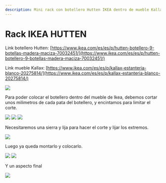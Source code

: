 ```yaml
---
description: Mini rack con botellero Hutten IKEA dentro de mueble Kallax
---
```


# Rack IKEA HUTTEN

Link botellero Hutten: [https://www.ikea.com/es/es/p/hutten-botellero-9-botellas-madera-maciza-70032451/](https://www.ikea.com/es/es/p/hutten-botellero-9-botellas-madera-maciza-70032451/)

Link mueble Kallax: [https://www.ikea.com/es/es/p/kallax-estanteria-blanco-20275814/](https://www.ikea.com/es/es/p/kallax-estanteria-blanco-20275814/)

![](../.gitbook/assets/IMG\_1707.JPG)

Para poder colocar el botellero dentro del mueble de Ikea, debemos cortar unos milimetros de cada pata del botellero, y encintamos para limitar el corte.

![](../.gitbook/assets/IMG\_1710.JPG) ![](../.gitbook/assets/IMG\_1711.JPG) ![](../.gitbook/assets/IMG\_1712.JPG)

Necesitaremos una sierra y lija para hacer el corte y lijar los extremos.&#x20;

![](../.gitbook/assets/IMG\_1713.JPG)

Luego ya queda montarlo y colocarlo.&#x20;

![](../.gitbook/assets/IMG\_1714.JPG) ![](../.gitbook/assets/IMG\_1715.JPG)

Y un aspecto final

![](../.gitbook/assets/IMG\_1878.JPG)
